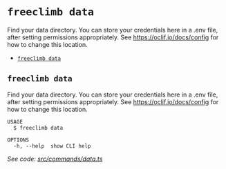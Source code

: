 `freeclimb data`
================

Find your data directory. You can store your credentials here in a .env file, after setting permissions appropriately. See https://oclif.io/docs/config for how to change this location.

* [`freeclimb data`](#freeclimb-data)

## `freeclimb data`

Find your data directory. You can store your credentials here in a .env file, after setting permissions appropriately. See https://oclif.io/docs/config for how to change this location.

```
USAGE
  $ freeclimb data

OPTIONS
  -h, --help  show CLI help
```

_See code: [src/commands/data.ts](https://github.com/FreeClimbAPI/freeclimb-cli/blob/v0.5.1/src/commands/data.ts)_
